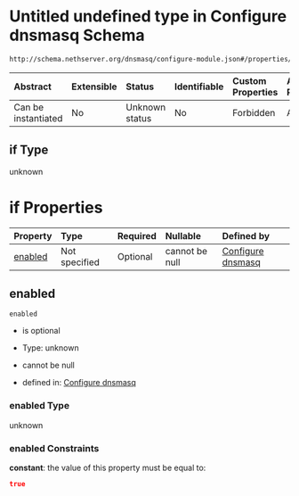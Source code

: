 # Untitled undefined type in Configure dnsmasq Schema

```txt
http://schema.nethserver.org/dnsmasq/configure-module.json#/properties/dns-server/if
```



| Abstract            | Extensible | Status         | Identifiable | Custom Properties | Additional Properties | Access Restrictions | Defined In                                                                      |
| :------------------ | :--------- | :------------- | :----------- | :---------------- | :-------------------- | :------------------ | :------------------------------------------------------------------------------ |
| Can be instantiated | No         | Unknown status | No           | Forbidden         | Allowed               | none                | [configure-module.json\*](dnsmasq/configure-module.json "open original schema") |

## if Type

unknown

# if Properties

| Property            | Type          | Required | Nullable       | Defined by                                                                                                                                                                                     |
| :------------------ | :------------ | :------- | :------------- | :--------------------------------------------------------------------------------------------------------------------------------------------------------------------------------------------- |
| [enabled](#enabled) | Not specified | Optional | cannot be null | [Configure dnsmasq](configure-module-properties-dns-server-if-properties-enabled.md "http://schema.nethserver.org/dnsmasq/configure-module.json#/properties/dns-server/if/properties/enabled") |

## enabled



`enabled`

* is optional

* Type: unknown

* cannot be null

* defined in: [Configure dnsmasq](configure-module-properties-dns-server-if-properties-enabled.md "http://schema.nethserver.org/dnsmasq/configure-module.json#/properties/dns-server/if/properties/enabled")

### enabled Type

unknown

### enabled Constraints

**constant**: the value of this property must be equal to:

```json
true
```
